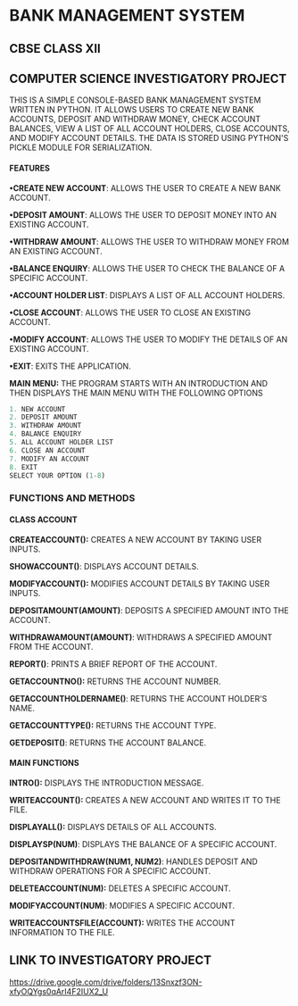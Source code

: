 # BANK MANAGEMENT SYSTEM
## CBSE CLASS XII 
## COMPUTER SCIENCE INVESTIGATORY PROJECT 

THIS IS A SIMPLE CONSOLE-BASED BANK MANAGEMENT SYSTEM WRITTEN IN PYTHON. IT ALLOWS USERS TO CREATE NEW BANK ACCOUNTS, DEPOSIT AND WITHDRAW MONEY, CHECK ACCOUNT BALANCES, VIEW A LIST OF ALL ACCOUNT HOLDERS, CLOSE ACCOUNTS, AND MODIFY ACCOUNT DETAILS. THE DATA IS STORED USING PYTHON'S PICKLE MODULE FOR SERIALIZATION.

#### FEATURES
**•CREATE NEW ACCOUNT**: ALLOWS THE USER TO CREATE A NEW BANK ACCOUNT.

**•DEPOSIT AMOUNT**: ALLOWS THE USER TO DEPOSIT MONEY INTO AN EXISTING ACCOUNT.

**•WITHDRAW AMOUNT**: ALLOWS THE USER TO WITHDRAW MONEY FROM AN EXISTING ACCOUNT.

**•BALANCE ENQUIRY**: ALLOWS THE USER TO CHECK THE BALANCE OF A SPECIFIC ACCOUNT.

**•ACCOUNT HOLDER LIST**: DISPLAYS A LIST OF ALL ACCOUNT HOLDERS.

**•CLOSE ACCOUNT**: ALLOWS THE USER TO CLOSE AN EXISTING ACCOUNT.

**•MODIFY ACCOUNT**: ALLOWS THE USER TO MODIFY THE DETAILS OF AN EXISTING ACCOUNT.

**•EXIT**: EXITS THE APPLICATION.



**MAIN MENU:** THE PROGRAM STARTS WITH AN INTRODUCTION AND THEN DISPLAYS THE MAIN MENU WITH THE FOLLOWING OPTIONS




```python
1. NEW ACCOUNT
2. DEPOSIT AMOUNT
3. WITHDRAW AMOUNT
4. BALANCE ENQUIRY
5. ALL ACCOUNT HOLDER LIST
6. CLOSE AN ACCOUNT
7. MODIFY AN ACCOUNT
8. EXIT
SELECT YOUR OPTION (1-8)

```


### FUNCTIONS AND METHODS
#### CLASS ACCOUNT


**CREATEACCOUNT():** CREATES A NEW ACCOUNT BY TAKING USER INPUTS.


**SHOWACCOUNT()**: DISPLAYS ACCOUNT DETAILS.


**MODIFYACCOUNT():** MODIFIES ACCOUNT 
DETAILS BY TAKING USER INPUTS.


**DEPOSITAMOUNT(AMOUNT)**: DEPOSITS A SPECIFIED AMOUNT INTO THE ACCOUNT.


**WITHDRAWAMOUNT(AMOUNT)**: WITHDRAWS A SPECIFIED AMOUNT FROM THE ACCOUNT.


**REPORT()**: PRINTS A BRIEF REPORT OF THE ACCOUNT.


**GETACCOUNTNO():** RETURNS THE ACCOUNT NUMBER.



**GETACCOUNTHOLDERNAME()**: RETURNS THE ACCOUNT HOLDER'S NAME.


**GETACCOUNTTYPE():** RETURNS THE ACCOUNT TYPE.


**GETDEPOSIT()**: RETURNS THE ACCOUNT BALANCE.


#### MAIN FUNCTIONS


**INTRO():** DISPLAYS THE INTRODUCTION MESSAGE.


**WRITEACCOUNT():** CREATES A NEW ACCOUNT AND WRITES IT TO THE FILE.


**DISPLAYALL():** DISPLAYS DETAILS OF ALL ACCOUNTS.


**DISPLAYSP(NUM)**: DISPLAYS THE BALANCE OF A SPECIFIC ACCOUNT.


**DEPOSITANDWITHDRAW(NUM1, NUM2)**: HANDLES DEPOSIT AND WITHDRAW OPERATIONS FOR A SPECIFIC ACCOUNT.


**DELETEACCOUNT(NUM):** DELETES A SPECIFIC ACCOUNT.


**MODIFYACCOUNT(NUM)**: MODIFIES A SPECIFIC ACCOUNT.


**WRITEACCOUNTSFILE(ACCOUNT):** WRITES THE ACCOUNT INFORMATION TO THE FILE.
    




##  LINK TO INVESTIGATORY PROJECT 
https://drive.google.com/drive/folders/13Snxzf3ON-xfyOQYgs0qArI4F2IUX2_U



